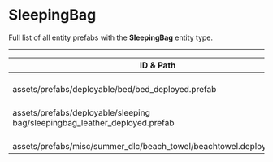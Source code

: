 # SleepingBag
Full list of all <Badge type="warning" text="3"/> entity prefabs with the **SleepingBag** entity type.

---
| ID & Path |
| --- |
| <a href="#3928883189"><Badge id="3928883189" type="tip" text="#"/></a> <Badge type="tip" text="3928883189"/> <br> assets/prefabs/deployable/bed/bed_deployed.prefab |
| <a href="#159326486"><Badge id="159326486" type="tip" text="#"/></a> <Badge type="tip" text="159326486"/> <br> assets/prefabs/deployable/sleeping bag/sleepingbag_leather_deployed.prefab |
| <a href="#3003382652"><Badge id="3003382652" type="tip" text="#"/></a> <Badge type="tip" text="3003382652"/> <br> assets/prefabs/misc/summer_dlc/beach_towel/beachtowel.deployed.prefab |
